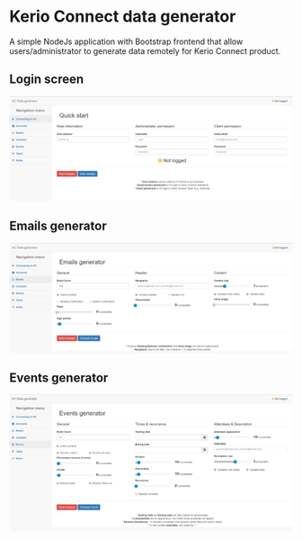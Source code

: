 # Kerio Connect data generator
A simple NodeJs application with Bootstrap frontend that allow users/administrator to generate data remotely for Kerio Connect product.


## Login screen
![KC data generator login](/screens/gen1.PNG?raw=true "Login screen")
## Emails generator
![KC data generator email](/screens/gen2.PNG?raw=true "Emails generator screen")
## Events generator
![KC data generator event](/screens/gen3.PNG?raw=true "Events generator screen")
